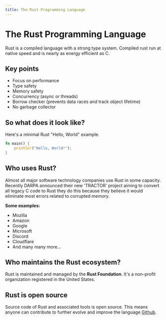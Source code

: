 ```yaml
---
title: The Rust Programming Language
---
```


# The Rust Programming Language

Rust is a compiled language with a strong type system. Compiled rust run at native speed and is nearly as energy efficient as C. 

## Key points
* Focus on performance
* Type safety
* Memory safety
* Concurrency (async or threads)
* Borrow checker (prevents data races and track object lifetime)
* No garbage collector

## So what does it look like?

Here's a minimal Rust "Hello, World" example.

```rust
fn main() {
    println!("Hello, World!");
}
```

## Who uses Rust?
Almost all major software technology companies use Rust in some capacity. Recently DARPA announced their new 'TRACTOR' project aiming to convert all legacy C code to Rust they do this because they believe it would eliminate most errors related to corrupted memory.

**Some examples:**
* Mozilla
* Amazon
* Google
* Microsoft
* Discord
* Cloudflare
* And many many more...

## Who maintains the Rust ecosystem?
Rust is maintained and managed by the **Rust Foundation**. It's a non-profit organization registered in the United States.

## Rust is open source
Source code of Rust and associated tools is open source. This means anyone can contribute to further evolve and improve the language [Github](https://github.com/rust-lang/rust).
